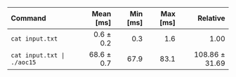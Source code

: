 | Command | Mean [ms] | Min [ms] | Max [ms] | Relative |
|:---|---:|---:|---:|---:|
| `cat input.txt` | 0.6 ± 0.2 | 0.3 | 1.6 | 1.00 |
| `cat input.txt \| ./aoc15` | 68.6 ± 0.7 | 67.9 | 83.1 | 108.86 ± 31.69 |
